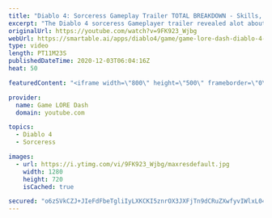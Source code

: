 ```yaml
---
title: "Diablo 4: Sorceress Gameplay Trailer TOTAL BREAKDOWN - Skills, Abilities, Locations, Items & MORE!"
excerpt: "The Diablo 4 sorceress Gameplayer trailer revealed alot about the class, but what did you miss? If you enjoyed this video please consider subscribing: ..."
originalUrl: https://youtube.com/watch?v=9FK923_Wjbg
webUrl: https://smartable.ai/apps/diablo4/game/game-lore-dash-diablo-4-sorceress-gameplay-trailer-total-breakdown-skills-abilities-locations-items-more/
type: video
length: PT11M23S
publishedDateTime: 2020-12-03T06:04:16Z
heat: 50

featuredContent: "<iframe width=\"800\" height=\"500\" frameborder=\"0\" src=\"https://www.youtube.com/embed/9FK923_Wjbg\" allow=\"accelerometer; autoplay; encrypted-media; gyroscope; picture-in-picture\" allowfullscreen></iframe>"

provider:
  name: Game LORE Dash
  domain: youtube.com

topics:
  - Diablo 4
  - Sorceress

images:
  - url: https://i.ytimg.com/vi/9FK923_Wjbg/maxresdefault.jpg
    width: 1280
    height: 720
    isCached: true

secured: "o6zSVkCZJ+JIeFdFbeTgliIyLXKCKI5znrOX3JXFjTn9dCRuZXwfyvIWlxL04qgoJrqmCTSDUUeFhdQYYpG5H77im0I7LJOzKfQsbvXOzRUfZV9nWbRNKKS939CqpuplWDU177u3bXNXWVx3rLJHeEQXuGXpxZI/enmwaGO7bszEkYfG00tsO4mrron7NsK9ahzHRIyUbp5dxbO4G8+y3u2fvavb1tPzsOy8jpBmat/kOe66Qoy0ydqUuBEYt8DcYDqEtpibESZ9gWPTYqTcz66DH5vDpXnO16IWx+X2ssbN7L07T4FrhEvwT5YTcd0BnFnoA0C/w0WXoEOLrivTZCsxSCu4pXcgPEb/n7n6qyMNdK8IS31lUNSZ0ZClqoJ5OiZI7Fymbzs3QchSshc4vvdtkylnxRSpZ3hbdxNqT0o/Jw+oAtRj30MOSKYBadI5;l1N6uoit9OilcmNdMccuEQ=="
---
```


